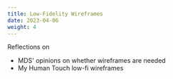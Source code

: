 ```yaml
---
title: Low-Fidelity Wireframes
date: 2023-04-06
weight: 4
---
```


Reflections on
* MDS' opinions on whether wireframes are needed
* My Human Touch low-fi wireframes